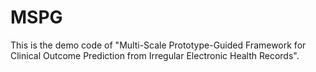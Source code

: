 # MSPG

This is the demo code of "Multi-Scale Prototype-Guided Framework for Clinical Outcome Prediction from Irregular Electronic Health Records".
